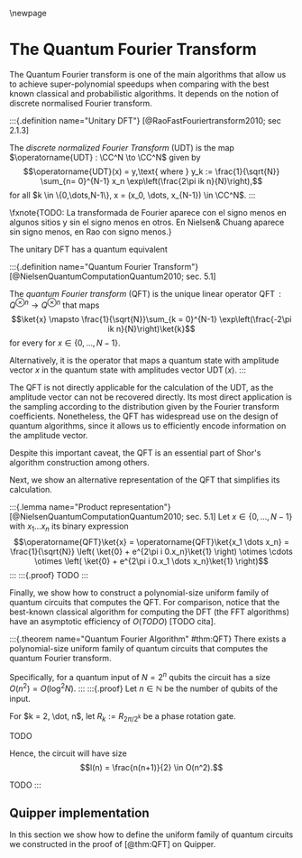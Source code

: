 \newpage

# The Quantum Fourier Transform

The Quantum Fourier transform is one of the main algorithms that allow us to achieve super-polynomial speedups when comparing with the best known classical and probabilistic algorithms. It depends on the notion of discrete normalised Fourier transform.


:::{.definition name="Unitary DFT"} 
[@RaoFastFouriertransform2010; sec 2.1.3]

The *discrete normalized Fourier Transform* (UDT) is the map $\operatorname{UDT} : \CC^N \to \CC^N$ given by
$$\operatorname{UDT}(x) = y,\text{ where } y_k := \frac{1}{\sqrt{N}} \sum_{n= 0}^{N-1} x_n \exp\left(\frac{2\pi ik n}{N}\right),$$
for all $k \in \{0,\dots,N-1\}, x = (x_0, \dots, x_{N-1}) \in \CC^N$.
:::

\fxnote{TODO: La transformada de Fourier aparece con el signo menos en algunos sitios y sin el signo menos en otros. En Nielsen\& Chuang aparece sin signo menos, en Rao con signo menos.}

The unitary DFT has a quantum equivalent

:::{.definition name="Quantum Fourier Transform"}
[@NielsenQuantumComputationQuantum2010; sec. 5.1]

The *quantum Fourier transform* (QFT) is the unique linear operator $\operatorname{QFT}: Q^{\otimes n} \to Q^{\otimes n}$ that maps $$\ket{x} \mapsto \frac{1}{\sqrt{N}}\sum_{k = 0}^{N-1} \exp\left(\frac{-2\pi ik n}{N}\right)\ket{k}$$
for every for $x \in \{0,\dots, N-1\}$.

Alternatively, it is the operator that maps a quantum state with amplitude vector $x$ in the quantum state with amplitudes vector $\operatorname{UDT}(x)$.
:::

The QFT is not directly applicable for the calculation of the UDT, as the amplitude vector can not be recovered directly. Its most direct application is the sampling according to the distribution given by the Fourier transform coefficients. Nonetheless, the QFT has widespread use on the design of quantum algorithms, since it allows us to efficiently encode information on the amplitude vector.

Despite this important caveat, the QFT is an essential part of Shor's algorithm construction among others.


Next, we show an alternative representation of the QFT that simplifies its calculation.

:::{.lemma name="Product representation"}
[@NielsenQuantumComputationQuantum2010; sec. 5.1]
Let $x \in \{0,\dots, N-1\}$ with $x_1 \dots x_n$ its binary expression
$$\operatorname{QFT}\ket{x} = \operatorname{QFT}\ket{x_1 \dots x_n} = \frac{1}{\sqrt{N}} \left( \ket{0} + e^{2\pi i 0.x_n}\ket{1} \right) \otimes \cdots \otimes  \left( \ket{0} + e^{2\pi i 0.x_1 \dots x_n}\ket{1} \right)$$
:::
:::{.proof}
TODO
:::

Finally, we show how to construct a polynomial-size uniform family of quantum circuits that computes the QFT.
For comparison, notice that the best-known classical algorithm for computing the DFT (the FFT algorithms) have an asymptotic efficiency of $O(TODO)$ [TODO cita].

:::{.theorem name="Quantum Fourier Algorithm" #thm:QFT}
There exists a polynomial-size uniform family of quantum circuits that computes the quantum Fourier transform.

Specifically, for a quantum input of $N = 2^n$ qubits the circuit has a size $O(n^2) = O(\log^2 N).$
:::
:::{.proof}
Let $n \in \mathbb{N}$ be the number of qubits of the input.

For $k = 2, \dot, n$, let $R_k := R_{2\pi/2^k}$ be a phase rotation gate.

TODO

Hence, the circuit will have size $$l(n) = \frac{n(n+1)}{2} \in O(n^2).$$

TODO
:::

## Quipper implementation

In this section we show how to define the uniform family of quantum circuits we constructed in the proof of [@thm:QFT] on Quipper.



